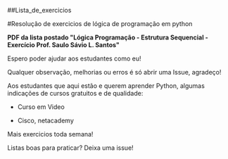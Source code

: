 ##Lista_de_exercicios

 #Resolução de exercicios de lógica de programação em python
 
 **PDF da lista postado "Lógica Programação - Estrutura Sequencial - Exercício Prof. Saulo Sávio L. Santos"**
 
 Espero poder ajudar aos estudantes como eu! 
 
 Qualquer observação, melhorias ou erros é só abrir uma Issue, agradeço! 
 
 Aos estudantes que aqui estão e querem aprender Python, algumas indicações de cursos gratuitos e de qualidade: 
 
 - Curso em Video 
 
 - Cisco, netacademy 
 
 Mais exercicios toda semana! 
 
 Listas boas para praticar? Deixa uma issue! 
 
